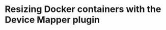 Resizing Docker containers with the Device Mapper plugin
========================================================

